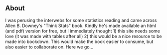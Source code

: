 ## About

I was perusing the interwebs for some statistics reading and came across Allen B. Downey's "Think Stats" book. Kindly he's made available an html (and pdf) version for free, but I immediately thought 1) this site needs some love (it was made with tables after all) 2) this would be a nice resource to be made into bookdown. This would make the book easier to consume, but also easier to collaborate on. Here we go...